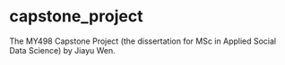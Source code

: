 # capstone_project
The MY498 Capstone Project (the dissertation for MSc in Applied Social Data Science) by Jiayu Wen.
